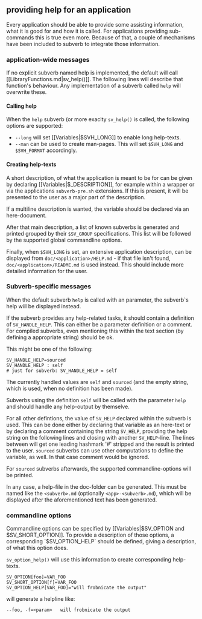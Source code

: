 ## providing help for an application ##

Every application should be able to provide some assisting
information, what it is good for and how it is called.
For applications providing sub-commands this is true even
more. Because of that, a couple of mechanisms have been included
to subverb to integrate those information.

### application-wide messages ###

If no explicit subverb named help is implemented,
the default will call [[LibraryFunctions.md|sv_help()]].
The following lines will describe that function's behaviour.
Any implementation of a subverb called `help` will overwrite
these.

#### Calling help ####

When the `help` subverb (or more exaclty `sv_help()` is called,
the following options are supported:

* `--long` will set [[Variables|$SVH_LONG]] to enable long help-texts.
* `--man` can be used to create man-pages. This will set `$SVH_LONG`
and `$SVH_FORMAT` accordingly.

#### Creating help-texts ####

A short description, of what the application is meant to be for
can be given by declaring [[Variables|$<SV>_DESCRIPTION]], for
example within a wrapper or via the applications `subverb-pre.sh`
extensions. If this is present, it will be presented to the user
as a major part of the description.

If a multiline description is wanted, the variable should be declared
via an here-document.

After that main description, a list of known subverbs is generated
and printed grouped by their `$SV_GROUP` specifications.
This list will be followed by the supported global commandline options.

Finally, when `$SVH_LONG` is set, an extensive application description, 
can be displayed from `doc/<application>/HELP.md` - 
if that file isn't found, `doc/<application>/README.md` is used
instead. This should include more detailed information for the user.

### Subverb-specific messages ###

When the default subverb `help` is called with an parameter, the subverb`s 
help wiil be displayed instead.

If the subverb provides any help-related tasks, it should contain
a definition of `SV_HANDLE_HELP`. This can either be a parameter
definition or a comment. For compiled subverbs, even mentioning
this within the text section (by defining a appropriate string)
should be ok.

This might be one of the following:

	SV_HANDLE_HELP=sourced
	SV_HANDLE_HELP : self
	# just for subverb: SV_HANDLE_HELP = self

The currently handled values are `self` and `sourced` (and the empty
string, which is used, when no definition has been made).

Subverbs using the definition `self` will be called with the parameter
`help` and should handle any help-output by themselve.

For all other defintions, the value of `SV_HELP` declared within the subverb
is used.
This can be done either by declaring that variable as an here-text or by
declaring a comment containing the string `SV_HELP`, providing the help
string on the following lines and closing with another `SV_HELP`-line.
The lines between will get one leading hashmark '#' stripped and the
result is printed to the user.
`sourced` subverbs can use other computations to define the variable, as
well. In that case comment would be ignored.

For `sourced` subverbs afterwards, the supported commandline-options will be printed.

In any case, a help-file in the doc-folder can be generated. This must be
named like the `<subverb>.md` (optionally `<app>-<subverb>.md`), which will be displayed
after the aforementioned text has been generated.

### commandline options ###

Commandline options can be specified by [[Variables|$SV_OPTION and $SV_SHORT_OPTION]].
To provide a description of those options, a corresponding `$SV_OPTION_HELP`
should be defined, giving a description, of what this option does.

`sv_option_help()` will use this information to create corresponding
help-texts.

	SV_OPTION[foo]=VAR_FOO
	SV_SHORT_OPTION[f]=VAR_FOO
	SV_OPTION_HELP[VAR_FOO]="will frobnicate the output"

will generate a helpline like:

	--foo, -f=<param>	will frobnicate the output

